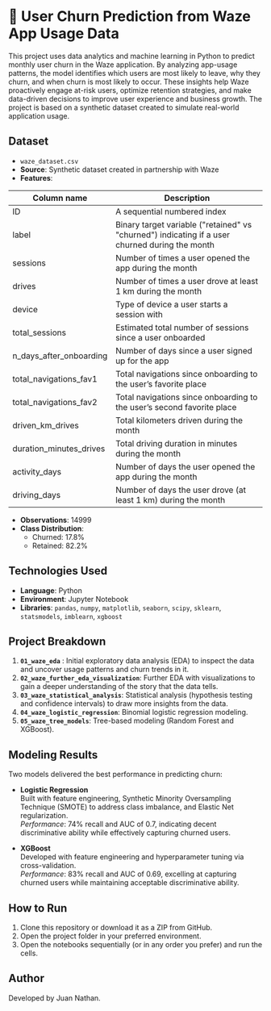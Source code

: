 # 🚗 User Churn Prediction from Waze App Usage Data

This project uses data analytics and machine learning in Python to predict monthly user churn in the Waze application. By analyzing app-usage patterns, the model identifies which users are most likely to leave, why they churn, and when churn is most likely to occur. These insights help Waze proactively engage at-risk users, optimize retention strategies, and make data-driven decisions to improve user experience and business growth. The project is based on a synthetic dataset created to simulate real-world application usage.

## Dataset

- `waze_dataset.csv`
- **Source**: Synthetic dataset created in partnership with Waze
- **Features**:

| Column name              | Description                                                                                     |
|------------------------- |-------------------------------------------------------------------------------------------------|
| ID                       | A sequential numbered index                                                                     |
| label                    | Binary target variable ("retained" vs "churned") indicating if a user churned during the month  |
| sessions                 | Number of times a user opened the app during the month                                          |
| drives                   | Number of times a user drove at least 1 km during the month                                     |
| device                   | Type of device a user starts a session with                                                     |
| total_sessions           | Estimated total number of sessions since a user onboarded                                       |
| n_days_after_onboarding  | Number of days since a user signed up for the app                                               |
| total_navigations_fav1   | Total navigations since onboarding to the user’s favorite place                                 |
| total_navigations_fav2   | Total navigations since onboarding to the user’s second favorite place                          |
| driven_km_drives         | Total kilometers driven during the month                                                        |
| duration_minutes_drives  | Total driving duration in minutes during the month                                              |
| activity_days            | Number of days the user opened the app during the month                                         |
| driving_days             | Number of days the user drove (at least 1 km) during the month                                  |

- **Observations**: 14999
- **Class Distribution**:
  - Churned: 17.8%
  - Retained: 82.2%

## Technologies Used

- **Language**: Python
- **Environment**: Jupyter Notebook
- **Libraries**: `pandas`, `numpy`, `matplotlib`, `seaborn`, `scipy`, `sklearn`, `statsmodels`, `imblearn`, `xgboost`
  
 ## Project Breakdown
 1. **`01_waze_eda`** : Initial exploratory data analysis (EDA) to inspect the data and uncover usage patterns and churn trends in it.
 2. **`02_waze_further_eda_visualization`**: Further EDA with visualizations to gain a deeper understanding of the story that the data tells.
 3. **`03_waze_statistical_analysis`**: Statistical analysis (hypothesis testing and confidence intervals) to draw more insights from the data.
 4. **`04_waze_logistic_regression`**: Binomial logistic regression modeling.
 5. **`05_waze_tree_models`**: Tree-based modeling (Random Forest and XGBoost).

## Modeling Results

Two models delivered the best performance in predicting churn:

- **Logistic Regression**  
  Built with feature engineering, Synthetic Minority Oversampling Technique (SMOTE) to address class imbalance, and Elastic Net regularization.  
  *Performance*: 74% recall and AUC of 0.7, indicating decent discriminative ability while effectively capturing churned users.

- **XGBoost**  
  Developed with feature engineering and hyperparameter tuning via cross-validation.  
  *Performance*: 83% recall and AUC of 0.69, excelling at capturing churned users while maintaining acceptable discriminative ability.

## How to Run

1. Clone this repository or download it as a ZIP from GitHub. 
2. Open the project folder in your preferred environment.
3. Open the notebooks sequentially (or in any order you prefer) and run the cells.

## Author

Developed by Juan Nathan.
